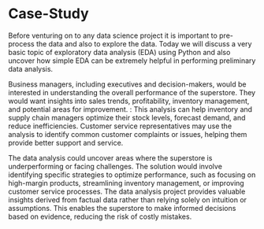 # Case-Study

Before venturing on to any data science project it is important to pre-process the data and also to explore the data. Today we will discuss a very basic topic of exploratory data analysis (EDA) using Python and also uncover how simple EDA can be extremely helpful in performing preliminary data analysis.

Business managers, including executives and decision-makers, would be interested in understanding the overall performance of the superstore. They would want insights into sales trends, profitability, inventory management, and potential areas for improvement. : This analysis can help inventory and supply chain managers optimize their stock levels, forecast demand, and reduce inefficiencies. Customer service representatives may use the analysis to identify common customer complaints or issues, helping them provide better support and service. 

The data analysis could uncover areas where the superstore is underperforming or facing challenges. The solution would involve identifying specific strategies to optimize performance, such as focusing on high-margin products, streamlining inventory management, or improving customer service processes. The data analysis project provides valuable insights derived from factual data rather than relying solely on intuition or assumptions. This enables the superstore to make informed decisions based on evidence, reducing the risk of costly mistakes.
